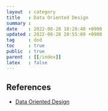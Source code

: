 ```yaml
---
layout  : category
title   : Data Oriented Design
summary : 
date    : 2022-08-28 18:28:40 +0900
updated : 2022-08-28 20:55:09 +0900
tag     : dod
toc     : true
public  : true
parent  : [[/index]]
latex   : false
---
```


## References

- [Data Oriented Design](https://www.dataorienteddesign.com/dodbook/)